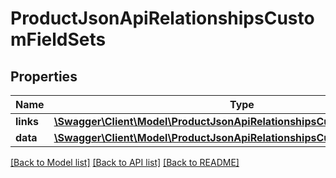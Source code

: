 # ProductJsonApiRelationshipsCustomFieldSets

## Properties
Name | Type | Description | Notes
------------ | ------------- | ------------- | -------------
**links** | [**\Swagger\Client\Model\ProductJsonApiRelationshipsCustomFieldSetsLinks**](ProductJsonApiRelationshipsCustomFieldSetsLinks.md) |  | [optional] 
**data** | [**\Swagger\Client\Model\ProductJsonApiRelationshipsCustomFieldSetsData[]**](ProductJsonApiRelationshipsCustomFieldSetsData.md) |  | [optional] 

[[Back to Model list]](../../README.md#documentation-for-models) [[Back to API list]](../../README.md#documentation-for-api-endpoints) [[Back to README]](../../README.md)

